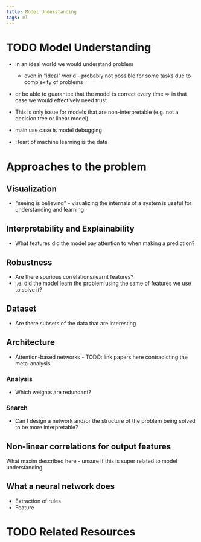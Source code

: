 ```yaml
---
title: Model Understanding
tags: ml
---
```


# TODO Model Understanding

- in an ideal world we would understand problem
  - even in "ideal" world - probably not possible for some tasks due to complexity of problems
- or be able to guarantee that the model is correct every time => in that case we would effectively need trust


- This is only issue for models that are non-interpretable (e.g. not a decision tree or linear model)

- main use case is model debugging

- Heart of machine learning is the data

# Approaches to the problem

## Visualization
- "seeing is believing" - visualizing the internals of a system is useful for understanding and learning
## Interpretability and Explainability
- What features did the model pay attention to when making a prediction?
## Robustness
- Are there spurious correlations/learnt features?
- i.e. did the model learn the problem using the same of features we use to solve it?
## Dataset
- Are there subsets of the data that are interesting
## Architecture
- Attention-based networks - TODO: link papers here contradicting the meta-analysis
### Analysis
- Which weights are redundant?
### Search
- Can I design a network and/or the structure of the problem being solved to be more interpretable?
## Non-linear correlations for output features
What maxim described here - unsure if this is super related to model understanding
## What a neural network does
- Extraction of rules
- Feature

# TODO Related Resources

